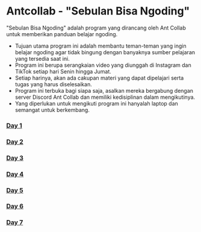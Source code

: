# Antcollab - "Sebulan Bisa Ngoding"

"Sebulan Bisa Ngoding" adalah program yang dirancang oleh Ant Collab untuk memberikan panduan belajar ngoding.

- Tujuan utama program ini adalah membantu teman-teman yang ingin belajar ngoding agar tidak bingung dengan banyaknya sumber pelajaran yang tersedia saat ini.
- Program ini berupa serangkaian video yang diunggah di Instagram dan TikTok setiap hari Senin hingga Jumat.
- Setiap harinya, akan ada cakupan materi yang dapat dipelajari serta tugas yang harus diselesaikan.
- Program ini terbuka bagi siapa saja, asalkan mereka bergabung dengan server Discord Ant Collab dan memiliki kedisiplinan dalam mengikutinya.
- Yang diperlukan untuk mengikuti program ini hanyalah laptop dan semangat untuk berkembang.

### [Day 1](./day-1.md)

### [Day 2](./day-2.md)

### [Day 3](./day-3.md)

### [Day 4](./day-4.md)

### [Day 5](./day-5.md)

### [Day 6](./day-6.md)

### [Day 7](./day-7.md)
